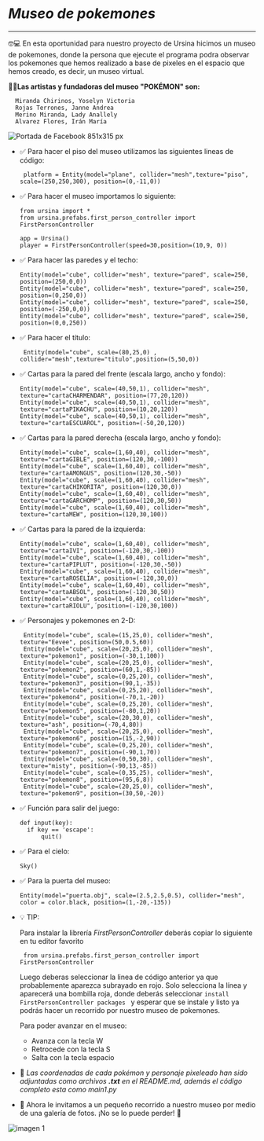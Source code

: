 # _Museo de pokemones_
---------------------

🤓💻 En esta oportunidad para nuestro proyecto de Ursina hicimos un museo
de pokemones, donde la persona que ejecute el programa podra observar los pokemones que hemos realizado a base de pixeles  en el espacio que hemos creado, es decir, un museo virtual.


**🌈🙌Las artistas y fundadoras del museo "POKÉMON" son:**

      Miranda Chirinos, Yoselyn Victoria 
      Rojas Terrones, Janne Andrea 
      Merino Miranda, Lady Anallely
      Alvarez Flores, Irán María 

![Portada de Facebook 851x315 px](https://user-images.githubusercontent.com/91160075/145697622-8880c4c3-8c37-461f-afd1-ec83ad32b29a.gif)

* ✅ Para hacer el piso del museo utilizamos las siguientes lineas 
de código:

       platform = Entity(model="plane", collider="mesh",texture="piso", scale=(250,250,300), position=(0,-11,0))

* ✅ Para hacer el museo importamos lo siguiente:

      from ursina import *
      from ursina.prefabs.first_person_controller import FirstPersonController

      app = Ursina()
      player = FirstPersonController(speed=30,position=(10,9, 0))

* ✅ Para hacer las paredes y el techo:
  
      Entity(model="cube", collider="mesh", texture="pared", scale=250, position=(250,0,0))
      Entity(model="cube", collider="mesh", texture="pared", scale=250, position=(0,250,0))
      Entity(model="cube", collider="mesh", texture="pared", scale=250, position=(-250,0,0))
      Entity(model="cube", collider="mesh", texture="pared", scale=250, position=(0,0,250))
* ✅ Para hacer el título:
     ```
      Entity(model="cube", scale=(80,25,0) , collider="mesh",texture="titulo",position=(5,50,0))
     ```
* ✅ Cartas para la pared del frente (escala largo, ancho y fondo):

      Entity(model="cube", scale=(40,50,1), collider="mesh", texture="cartaCHARMENDAR", position=(77,20,120))
      Entity(model="cube", scale=(40,50,1), collider="mesh", texture="cartaPIKACHU", position=(10,20,120))
      Entity(model="cube", scale=(40,50,1), collider="mesh", texture="cartaESCUAROL", position=(-50,20,120))

* ✅ Cartas para la pared derecha (escala largo, ancho y fondo):

      Entity(model="cube", scale=(1,60,40), collider="mesh", texture="cartaGIBLE", position=(120,30,-100))
      Entity(model="cube", scale=(1,60,40), collider="mesh", texture="cartaAMONGUS", position=(120,30,-50))
      Entity(model="cube", scale=(1,60,40), collider="mesh", texture="cartaCHIKORITA", position=(120,30,0))
      Entity(model="cube", scale=(1,60,40), collider="mesh", texture="cartaGARCHOMP", position=(120,30,50))
      Entity(model="cube", scale=(1,60,40), collider="mesh", texture="cartaMEW", position=(120,30,100))

* ✅ Cartas para la pared de la izquierda:

      Entity(model="cube", scale=(1,60,40), collider="mesh", texture="cartaIVI", position=(-120,30,-100))
      Entity(model="cube", scale=(1,60,40), collider="mesh", texture="cartaPIPLUT", position=(-120,30,-50))
      Entity(model="cube", scale=(1,60,40), collider="mesh", texture="cartaROSELIA", position=(-120,30,0))
      Entity(model="cube", scale=(1,60,40), collider="mesh", texture="cartaABSOL", position=(-120,30,50))
      Entity(model="cube", scale=(1,60,40), collider="mesh", texture="cartaRIOLU",´position=(-120,30,100))
      
* ✅ Personajes y pokemones en 2-D:
     ```
      Entity(model="cube", scale=(15,25,0), collider="mesh", texture="Eevee", position=(50,0.5,60))
      Entity(model="cube", scale=(20,25,0), collider="mesh", texture="pokemon1", position=(-30,1,100))
      Entity(model="cube", scale=(20,25,0), collider="mesh", texture="pokemon2", position=(60,1,-85))
      Entity(model="cube", scale=(0,25,20), collider="mesh", texture="pokemon3", position=(90,1,-35))
      Entity(model="cube", scale=(0,25,20), collider="mesh", texture="pokemon4", position=(-70,1,-20))
      Entity(model="cube", scale=(0,25,20), collider="mesh", texture="pokemon5", position=(-80,1,20))
      Entity(model="cube", scale=(20,30,0), collider="mesh", texture="ash", position=(-70,4,80))
      Entity(model="cube", scale=(20,25,0), collider="mesh", texture="pokemon6", position=(15,-2,90))
      Entity(model="cube", scale=(0,25,20), collider="mesh", texture="pokemon7", position=(-90,1,70))
      Entity(model="cube", scale=(0,50,30), collider="mesh", texture="misty", position=(-90,13,-85))
      Entity(model="cube", scale=(0,35,25), collider="mesh", texture="pokemon8", position=(95,6,8))
      Entity(model="cube", scale=(20,25,0), collider="mesh", texture="pokemon9", position=(30,50,-20))
     ```

* ✅ Función para salir del juego:

      def input(key):
        if key == 'escape':
            quit()

* ✅ Para el cielo:
     
      Sky()

* ✅ Para la puerta del museo:

      Entity(model="puerta.obj", scale=(2.5,2.5,0.5), collider="mesh", color = color.black, position=(1,-20,-135))
      
 
* 💡 TIP:

  Para instalar la librería _FirstPersonController_ deberás copiar lo siguiente en tu editor favorito   
  ```
   from ursina.prefabs.first_person_controller import FirstPersonController
  ```
  Luego deberas seleccionar la linea de código anterior ya que probablemente aparezca subrayado en rojo. Solo selecciona la línea y aparecerá una bombilla roja, donde   deberás seleccionar ```install FirstPersonController packages ``` y esperar que se instale y listo ya podrás hacer un recorrido por nuestro museo de pokemones.
  
  Para poder avanzar en el museo:
  * Avanza con la tecla W
  * Retrocede con la tecla S
  * Salta con la tecla espacio
  
  
    
* 📂 *Las coordenadas de cada pokémon y personaje pixeleado han sido adjuntadas como archivos **.txt** en el README.md, además el código completo esta como main1.py*


* 📸  Ahora le invitamos a un pequeño recorrido a nuestro museo por medio de una galería de fotos. ¡No se lo puede perder! 🤗

![imagen 1](https://user-images.githubusercontent.com/91233193/146277579-504b3452-9f6e-4547-b8c9-f9706d343604.jpg)








      
